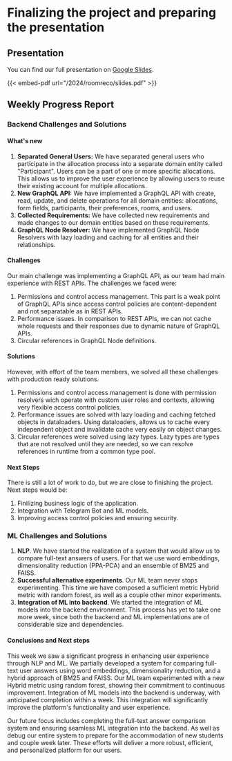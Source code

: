 # Finalizing the project and preparing the presentation

## Presentation

You can find our full presentation on [Google Slides](https://docs.google.com/presentation/d/1La2a4jzaZTrbxLMDHETDfLABGThKH8vs0tXeYNqu7Nc/edit?usp=sharing).

{{< embed-pdf url="/2024/roomreco/slides.pdf" >}}

## Weekly Progress Report

### Backend Challenges and Solutions

#### What's new

1. **Separated General Users:** We have separated general users who participate in the allocation process into a separate domain entity called "Participant". Users can be a part of one or more specific allocations. This allows us to improve the user experience by allowing users to reuse their existing account for multiple allocations.
2. **New GraphQL API:** We have implemented a GraphQL API with create, read, update, and delete operations for all domain entities: allocations, form fields, participants, their preferences, rooms, and users.
3. **Collected Requirements:** We have collected new requirements and made changes to our domain entities based on these requirements.
4. **GraphQL Node Resolver:** We have implemented GraphQL Node Resolvers with lazy loading and caching for all entities and their relationships.

#### Challenges

Our main challenge was implementing a GraphQL API, as our team had main experience with REST APIs. The challenges we faced were:
1. Permissions and control access management. This part is a weak point of GraphQL APIs since access control policies are content-dependent and not separatable as in REST APIs.
2. Performance issues. In comparison to REST APIs, we can not cache whole requests and their responses due to dynamic nature of GraphQL APIs.
3. Circular references in GraphQL Node definitions.

#### Solutions

However, with effort of the team members, we solved all these challenges with production ready solutions.
1. Permissions and control access management is done with permission resolvers wich operate with custom user roles and contexts, allowing very flexible access control policies.
2. Performance issues are solved with lazy loading and caching fetched objects in dataloaders. Using dataloaders, allows us to cache every independent object and invalidate cache very easily on object changes.
3. Circular references were solved using lazy types. Lazy types are types that are not resolved until they are needed, so we can resolve references in runtime from a common type pool.

#### Next Steps

There is still a lot of work to do, but we are close to finishing the project. Next steps would be:
1. Finilizing business logic of the application.
2. Integration with Telegram Bot and ML models.
3. Improving access control policies and ensuring security.

### ML Challenges and Solutions
1. **NLP**. We have started the realization of a system that would allow us to compare full-text answers of users.
For that we use word embeddings, dimensionality reduction (PPA-PCA) and an ensemble of BM25 and FAISS.
2. **Successful alternative experiments**. Our ML team never stops experimenting. This time we have composed a sufficient metric Hybrid metric with random forest, as well as a couple other minor experiments.
3. **Integration of ML into backend**. We started the integration of ML models into the backend environment. This process has yet to take one more week, since both the backend and ML implementations are of considerable size and dependencies. 

#### Conclusions and Next steps
This week we saw a significant progress in enhancing user experience through NLP and ML.  We partially developed a system for comparing full-text user answers using word embeddings, dimensionality reduction, and a hybrid approach of BM25 and FAISS.  Our ML team experimented with a new Hybrid metric using random forest, showing their commitment to continuous improvement.  Integration of ML models into the backend is underway, with anticipated completion within a week.  This integration will significantly improve the platform's functionality and user experience. 

Our future focus includes completing the full-text answer comparison system and ensuring seamless ML integration into the backend. As well as debug our entire system to prepare for the accommodation of new students and couple week later. These efforts will deliver a more robust, efficient, and personalized platform for our users.
